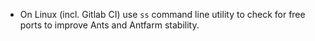 - On Linux (incl. Gitlab CI) use `ss` command line utility to check for free
  ports to improve Ants and Antfarm stability.